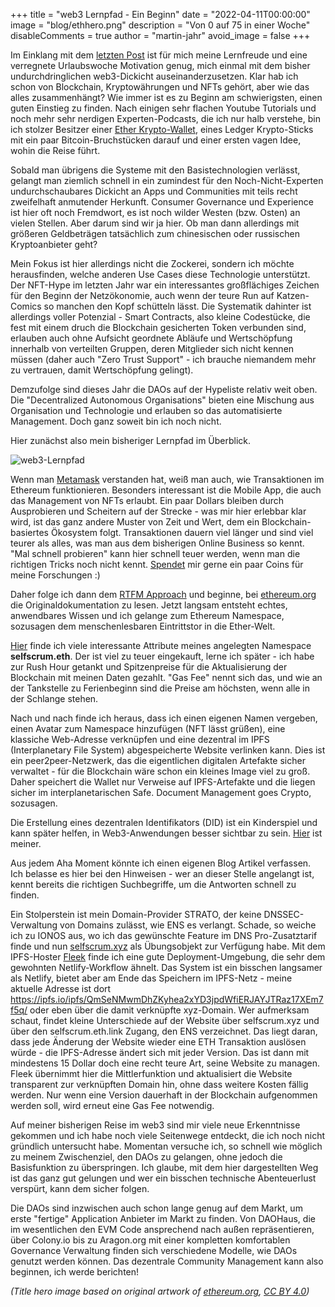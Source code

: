 +++
title = "web3 Lernpfad - Ein Beginn"
date = "2022-04-11T00:00:00"
image = "blog/ethhero.png"
description = "Von 0 auf 75 in einer Woche"
disableComments = true
author = "martin-jahr"
avoid_image = false
+++

Im Einklang mit dem [letzten Post](../2022_03_13_expert) ist für mich meine Lernfreude und eine verregnete Urlaubswoche Motivation genug, mich einmal mit dem bisher undurchdringlichen web3-Dickicht auseinanderzusetzen. Klar hab ich schon von Blockchain, Kryptowährungen und NFTs gehört, aber wie das alles zusammenhängt? Wie immer ist es zu Beginn am schwierigsten, einen guten Einstieg zu finden. Nach einigen sehr flachen Youtube Tutorials und noch mehr sehr nerdigen Experten-Podcasts, die ich nur halb verstehe, bin ich stolzer Besitzer einer [Ether Krypto-Wallet](https://etherscan.io/address/0x9345041b4e347317155b9b345c86ecd315215914), eines Ledger Krypto-Sticks mit ein paar Bitcoin-Bruchstücken darauf und einer ersten vagen Idee, wohin die Reise führt.

Sobald man übrigens die Systeme mit den Basistechnologien verlässt, gelangt man ziemlich schnell in ein zumindest für den Noch-Nicht-Experten undurchschaubares Dickicht an Apps und Communities mit teils recht zweifelhaft anmutender Herkunft. Consumer Governance und Experience ist hier oft noch Fremdwort, es ist noch wilder Westen (bzw. Osten) an vielen Stellen. Aber darum sind wir ja hier. Ob man dann allerdings mit größeren Geldbeträgen tatsächlich zum chinesischen oder russischen Kryptoanbieter geht? 

Mein Fokus ist hier allerdings nicht die Zockerei, sondern ich möchte herausfinden, welche anderen Use Cases diese Technologie unterstützt. Der NFT-Hype im letzten Jahr war ein interessantes großflächiges Zeichen für den Beginn der Netzökonomie, auch wenn der teure Run auf Katzen-Comics so manchen den Kopf schütteln lässt. Die Systematik dahinter ist allerdings voller Potenzial - Smart Contracts, also kleine Codestücke, die fest mit einem druch die Blockchain gesicherten Token verbunden sind, erlauben auch ohne Aufsicht geordnete Abläufe und Wertschöpfung innerhalb von verteilten Gruppen, deren Mitglieder sich nicht kennen müssen (daher auch "Zero Trust Support" - ich brauche niemandem mehr zu vertrauen, damit Wertschöpfung gelingt). 

Demzufolge sind dieses Jahr die DAOs auf der Hypeliste relativ weit oben. Die "Decentralized Autonomous Organisations" bieten eine Mischung aus Organisation und Technologie und erlauben so das automatisierte Management. Doch ganz soweit bin ich noch nicht. 

Hier zunächst also mein bisheriger Lernpfad im Überblick.

![web3-Lernpfad](https://res.cloudinary.com/dzw4emsdt/image/upload/c_scale,w_1800/v1649709587/selfscrum/DAO-Experte-DE_a8zbix.png)

Wenn man [Metamask](https://metamask.io/) verstanden hat, weiß man auch, wie Transaktionen im Ethereum funktionieren. Besonders interessant ist die Mobile App, die auch das Management von NFTs erlaubt. Ein paar Dollars bleiben durch Ausprobieren und Scheitern auf der Strecke - was mir hier erlebbar klar wird, ist das ganz andere Muster von Zeit und Wert, dem ein Blockchain-basiertes Ökosystem folgt. Transaktionen dauern viel länger und sind viel teurer als alles, was man aus dem bisherigen Online Business so kennt. "Mal schnell probieren" kann hier schnell teuer werden, wenn man die richtigen Tricks noch nicht kennt. [Spendet](https://etherscan.io/address/0x9345041b4e347317155b9b345c86ecd315215914) mir gerne ein paar Coins für meine Forschungen :) 

Daher folge ich dann dem [RTFM Approach](https://en.wikipedia.org/wiki/RTFM) und beginne, bei [ethereum.org](https://ethereum.org) die Originaldokumentation zu lesen. Jetzt langsam entsteht echtes, anwendbares Wissen und ich gelange zum Ethereum Namespace, sozusagen dem menschenlesbaren Eintrittstor in die Ether-Welt.

[Hier](https://app.ens.domains/name/selfscrum.eth/details) finde ich viele interessante Attribute meines angelegten Namespace **selfscrum.eth**. Der ist viel zu teuer eingekauft, lerne ich später - ich habe zur Rush Hour getankt und Spitzenpreise für die Aktualisierung der Blockchain mit meinen Daten gezahlt. "Gas Fee" nennt sich das, und wie an der Tankstelle zu Ferienbeginn sind die Preise am höchsten, wenn alle in der Schlange stehen.

Nach und nach finde ich heraus, dass ich einen eigenen Namen vergeben, einen Avatar zum Namespace hinzufügen (NFT lässt grüßen), eine klassiche Web-Adresse verknüpfen und eine dezentral im IPFS (Interplanetary File System) abgespeicherte Website verlinken kann. Dies ist ein peer2peer-Netzwerk, das die eigentlichen digitalen Artefakte sicher verwaltet - für die Blockchain wäre schon ein kleines Image viel zu groß. Daher speichert die Wallet nur Verweise auf IPFS-Artefakte und die liegen sicher im interplanetarischen Safe. Document Management goes Crypto, sozusagen. 

Die Erstellung eines dezentralen Identifikators (DID) ist ein Kinderspiel und kann später helfen, in Web3-Anwendungen besser sichtbar zu sein. [Hier](https://self.id/did:3:kjzl6cwe1jw1491ub6x7sde4dj6p5mx8ei30lt147vjnv6zpoypltihcc4q0bs8) ist meiner. 

Aus jedem Aha Moment könnte ich einen eigenen Blog Artikel verfassen. Ich belasse es hier bei den Hinweisen - wer an dieser Stelle angelangt ist, kennt bereits die richtigen Suchbegriffe, um die Antworten schnell zu finden.

Ein Stolperstein ist mein Domain-Provider STRATO, der keine DNSSEC-Verwaltung von Domains zulässt, wie ENS es verlangt. Schade, so weiche ich zu IONOS aus, wo ich das gewünschte Feature im DNS Pro-Zusatztarif finde und nun [selfscrum.xyz](https://www.selfscrum.xyz) als Übungsobjekt zur Verfügung habe. Mit dem IPFS-Hoster [Fleek](https://fleek.co/) finde ich eine gute Deployment-Umgebung, die sehr dem gewohnten Netlify-Workflow ähnelt. Das System ist ein bisschen langsamer als Netlify, bietet aber am Ende das Speichern im IPFS-Netz - meine aktuelle Adresse ist dort https://ipfs.io/ipfs/QmSeNMwmDhZKyhea2xYD3jpdWfiERJAYJTRaz17XEm7f5q/ oder eben über die damit verknüpfte xyz-Domain.  Wer aufmerksam schaut, findet kleine Unterschiede auf der Website über selfscrum.xyz und über den selfscrum.eth.link Zugang, den ENS verzeichnet. Das liegt daran, dass jede Änderung der Website wieder eine ETH Transaktion auslösen würde - die IPFS-Adresse ändert sich mit jeder Version. Das ist dann mit mindestens 15 Dollar doch eine recht teure Art, seine Website zu managen. Fleek übernimmt hier die Mittlerfunktion und aktualisiert die Website transparent zur verknüpften Domain hin, ohne dass weitere Kosten fällig werden. Nur wenn eine Version dauerhaft in der Blockchain aufgenommen werden soll, wird erneut eine Gas Fee notwendig.

Auf meiner bisherigen Reise im web3 sind mir viele neue Erkenntnisse gekommen und ich habe noch viele Seitenwege entdeckt, die ich noch nicht gründlich untersucht habe. Momentan versuche ich, so schnell wie möglich zu meinem Zwischenziel, den DAOs zu gelangen, ohne jedoch die Basisfunktion zu überspringen. Ich glaube, mit dem hier dargestellten Weg ist das ganz gut gelungen und wer ein bisschen technische Abenteuerlust verspürt, kann dem sicher folgen.

Die DAOs sind inzwischen auch schon lange genug auf dem Markt, um erste "fertige" Application Anbieter im Markt zu finden. Von DAOHaus, die im wesentlichen den EVM Code ansprechend nach außen repräsentieren, über Colony.io bis zu Aragon.org mit einer kompletten komfortablen Governance Verwaltung finden sich verschiedene Modelle, wie DAOs genutzt werden können. Das dezentrale Community Management kann also beginnen, ich werde berichten!

*(Title hero image based on original artwork of [ethereum.org](https://ethereum.org), [CC BY 4.0](https://creativecommons.org/licenses/by/4.0/))*